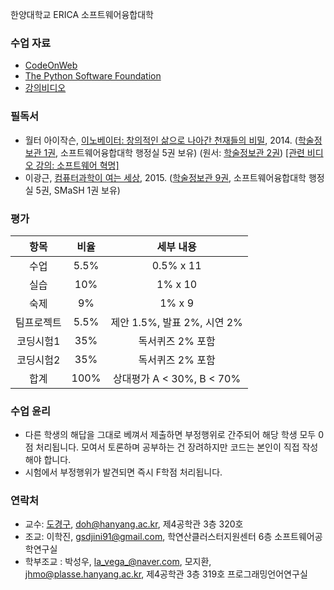 한양대학교 ERICA 소프트웨어융합대학

### 수업 자료
- [CodeOnWeb](https://erica.codeonweb.com)
- [The Python Software Foundation](https://www.python.org/) 
- [강의비디오]() 

### 필독서
- 월터 아이작슨, [이노베이터: 창의적인 삶으로 나아간 천재들의 비밀](https://books.google.co.kr/books?id=B5qFCwAAQBAJ&lpg=PT324&ots=lRwLGaoTup&dq=%EC%9D%B4%EB%85%B8%EB%B2%A0%EC%9D%B4%ED%84%B0%3A%20%EC%B0%BD%EC%9D%98%EC%A0%81%EC%9D%B8%20%EC%82%B6%EC%9C%BC%EB%A1%9C%20%EB%82%98%EC%95%84%EA%B0%84%20%EC%B2%9C%EC%9E%AC%EB%93%A4%EC%9D%98%20%EB%B9%84%EB%B0%80&hl=ko&pg=PT313#v=onepage&q=%EC%9D%B4%EB%85%B8%EB%B2%A0%EC%9D%B4%ED%84%B0:%20%EC%B0%BD%EC%9D%98%EC%A0%81%EC%9D%B8%20%EC%82%B6%EC%9C%BC%EB%A1%9C%20%EB%82%98%EC%95%84%EA%B0%84%20%EC%B2%9C%EC%9E%AC%EB%93%A4%EC%9D%98%20%EB%B9%84%EB%B0%80&f=false), 2014. ([학술정보관 1권](https://information.hanyang.ac.kr/#/search/detail/1666327), 소프트웨어융합대학 행정실 5권 보유) (원서: [학술정보관 2권](https://information.hanyang.ac.kr/#/search/detail/1652064)) [[관련 비디오 강의: 소프트웨어 혁명]](https://www.youtube.com/playlist?list=PL0UNsS2daHTziQ6QcREkcMg773C4dhWAK)
- 이광근, [컴퓨터과학이 여는 세상](https://cse.snu.ac.kr/node/20089), 2015. ([학술정보관 9권](https://information.hanyang.ac.kr/#/search/detail/1636384), 소프트웨어융합대학 행정실 5권, SMaSH 1권 보유)

### 평가

| 항목 | 비율 | 세부 내용 |
|:---:|:---:|:---:|
| 수업 | 5.5% | 0.5% x 11 |
| 실습 | 10% | 1% x 10 |
| 숙제 | 9% | 1% x 9 |
| 팀프로젝트 | 5.5% | 제안 1.5%, 발표 2%, 시연 2% |
| 코딩시험1 | 35% | 독서퀴즈 2% 포함 |
| 코딩시험2 | 35% | 독서퀴즈 2% 포함 |
| 합계 | 100% | 상대평가 A < 30%, B < 70% |

### 수업 윤리
- 다른 학생의 해답을 그대로 베껴서 제출하면 부정행위로 간주되어 해당 학생 모두 0점 처리됩니다. 모여서 토론하며 공부하는 건 장려하지만 코드는 본인이 직접 작성해야 합니다.
- 시험에서 부정행위가 발견되면 즉시 F학점 처리됩니다.

### 연락처

-	교수: [도경구](http://softopians.github.io/doggzone), doh@hanyang.ac.kr, 제4공학관 3층 320호
-	조교: 이학진, gsdjini91@gmail.com, 학연산클러스터지원센터 6층 소프트웨어공학연구실
- 학부조교 : 박성우, la_vega_@naver.com, 모지환, jhmo@plasse.hanyang.ac.kr, 제4공학관 3층 319호 프로그래밍언어연구실
